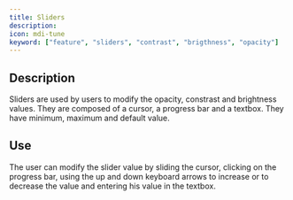 ```yaml
---
title: Sliders
description:
icon: mdi-tune
keyword: ["feature", "sliders", "contrast", "brigthness", "opacity"]
---
```


## Description

Sliders are used by users to modify the opacity, constrast and brightness values. They are composed of a cursor, a progress bar and a textbox. They have minimum, maximum and default value.

## Use

The user can modify the slider value by sliding the cursor, clicking on the progress bar, using the up and down keyboard arrows to increase or to decrease the value and entering his value in the textbox.